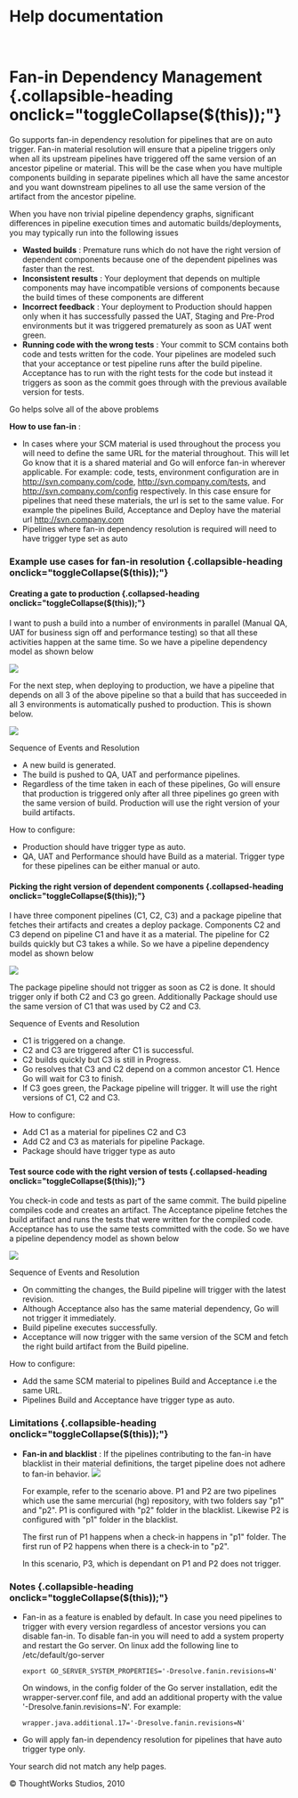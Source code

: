Help documentation
==================

 

Fan-in Dependency Management {.collapsible-heading onclick="toggleCollapse($(this));"}
============================

Go supports fan-in dependency resolution for pipelines that are on auto
trigger. Fan-in material resolution will ensure that a pipeline triggers
only when all its upstream pipelines have triggered off the same version
of an ancestor pipeline or material. This will be the case when you have
multiple components building in separate pipelines which all have the
same ancestor and you want downstream pipelines to all use the same
version of the artifact from the ancestor pipeline.

When you have non trivial pipeline dependency graphs, significant
differences in pipeline execution times and automatic
builds/deployments, you may typically run into the following issues

-   **Wasted builds** : Premature runs which do not have the right
    version of dependent components because one of the dependent
    pipelines was faster than the rest.
-   **Inconsistent results** : Your deployment that depends on multiple
    components may have incompatible versions of components because the
    build times of these components are different
-   **Incorrect feedback** : Your deployment to Production should happen
    only when it has successfully passed the UAT, Staging and Pre-Prod
    environments but it was triggered prematurely as soon as UAT went
    green.
-   **Running code with the wrong tests** : Your commit to SCM contains
    both code and tests written for the code. Your pipelines are modeled
    such that your acceptance or test pipeline runs after the build
    pipeline. Acceptance has to run with the right tests for the code
    but instead it triggers as soon as the commit goes through with the
    previous available version for tests.

Go helps solve all of the above problems

**How to use fan-in** :

-   In cases where your SCM material is used throughout the process you
    will need to define the same URL for the material throughout. This
    will let Go know that it is a shared material and Go will enforce
    fan-in wherever applicable. For example: code, tests, environment
    configuration are in http://svn.company.com/code,
    http://svn.company.com/tests, and http://svn.company.com/config
    respectively. In this case ensure for pipelines that need these
    materials, the url is set to the same value. For example the
    pipelines Build, Acceptance and Deploy have the material url
    http://svn.company.com
-   Pipelines where fan-in dependency resolution is required will need
    to have trigger type set as auto

### Example use cases for fan-in resolution {.collapsible-heading onclick="toggleCollapse($(this));"}

#### Creating a gate to production {.collapsed-heading onclick="toggleCollapse($(this));"}

I want to push a build into a number of environments in parallel (Manual
QA, UAT for business sign off and performance testing) so that all these
activities happen at the same time. So we have a pipeline dependency
model as shown below

![](../resources/images/cruise/fanin_1_1.png)

For the next step, when deploying to production, we have a pipeline that
depends on all 3 of the above pipeline so that a build that has
succeeded in all 3 environments is automatically pushed to production.
This is shown below.

![](../resources/images/cruise/fanin_1_2.png)

Sequence of Events and Resolution

-   A new build is generated.
-   The build is pushed to QA, UAT and performance pipelines.
-   Regardless of the time taken in each of these pipelines, Go will
    ensure that production is triggered only after all three pipelines
    go green with the same version of build. Production will use the
    right version of your build artifacts.

How to configure:

-   Production should have trigger type as auto.
-   QA, UAT and Performance should have Build as a material. Trigger
    type for these pipelines can be either manual or auto.

#### Picking the right version of dependent components {.collapsed-heading onclick="toggleCollapse($(this));"}

I have three component pipelines (C1, C2, C3) and a package pipeline
that fetches their artifacts and creates a deploy package. Components C2
and C3 depend on pipeline C1 and have it as a material. The pipeline for
C2 builds quickly but C3 takes a while. So we have a pipeline dependency
model as shown below

![](../resources/images/cruise/fanin_2_1.png)

The package pipeline should not trigger as soon as C2 is done. It should
trigger only if both C2 and C3 go green. Additionally Package should use
the same version of C1 that was used by C2 and C3.

Sequence of Events and Resolution

-   C1 is triggered on a change.
-   C2 and C3 are triggered after C1 is successful.
-   C2 builds quickly but C3 is still in Progress.
-   Go resolves that C3 and C2 depend on a common ancestor C1. Hence Go
    will wait for C3 to finish.
-   If C3 goes green, the Package pipeline will trigger. It will use the
    right versions of C1, C2 and C3.

How to configure:

-   Add C1 as a material for pipelines C2 and C3
-   Add C2 and C3 as materials for pipeline Package.
-   Package should have trigger type as auto

#### Test source code with the right version of tests {.collapsed-heading onclick="toggleCollapse($(this));"}

You check-in code and tests as part of the same commit. The build
pipeline compiles code and creates an artifact. The Acceptance pipeline
fetches the build artifact and runs the tests that were written for the
compiled code. Acceptance has to use the same tests committed with the
code. So we have a pipeline dependency model as shown below

![](../resources/images/cruise/fanin_3_1.png)

Sequence of Events and Resolution

-   On committing the changes, the Build pipeline will trigger with the
    latest revision.
-   Although Acceptance also has the same material dependency, Go will
    not trigger it immediately.
-   Build pipeline executes successfully.
-   Acceptance will now trigger with the same version of the SCM and
    fetch the right build artifact from the Build pipeline.

How to configure:

-   Add the same SCM material to pipelines Build and Acceptance i.e the
    same URL.
-   Pipelines Build and Acceptance have trigger type as auto.

### Limitations {.collapsible-heading onclick="toggleCollapse($(this));"}

-   **Fan-in and blacklist** : If the pipelines contributing to the
    fan-in have blacklist in their material definitions, the target
    pipeline does not adhere to fan-in behavior.
    ![](../resources/images/ignored_files.png)

    For example, refer to the scenario above. P1 and P2 are two
    pipelines which use the same mercurial (hg) repository, with two
    folders say "p1" and "p2". P1 is configured with "p2" folder in the
    blacklist. Likewise P2 is configured with "p1" folder in the
    blacklist.

    The first run of P1 happens when a check-in happens in "p1" folder.
    The first run of P2 happens when there is a check-in to "p2".

    In this scenario, P3, which is dependant on P1 and P2 does not
    trigger.

### Notes {.collapsible-heading onclick="toggleCollapse($(this));"}

-   Fan-in as a feature is enabled by default. In case you need
    pipelines to trigger with every version regardless of ancestor
    versions you can disable fan-in. To disable fan-in you will need to
    add a system property and restart the Go server. On linux add the
    following line to /etc/default/go-server

    ``` {.code}
    export GO_SERVER_SYSTEM_PROPERTIES='-Dresolve.fanin.revisions=N'
    ```

    On windows, in the config folder of the Go server installation, edit
    the wrapper-server.conf file, and add an additional property with
    the value '-Dresolve.fanin.revisions=N'. For example:

    ``` {.code}
    wrapper.java.additional.17='-Dresolve.fanin.revisions=N'
    ```

-   Go will apply fan-in dependency resolution for pipelines that have
    auto trigger type only.

Your search did not match any help pages.



© ThoughtWorks Studios, 2010

